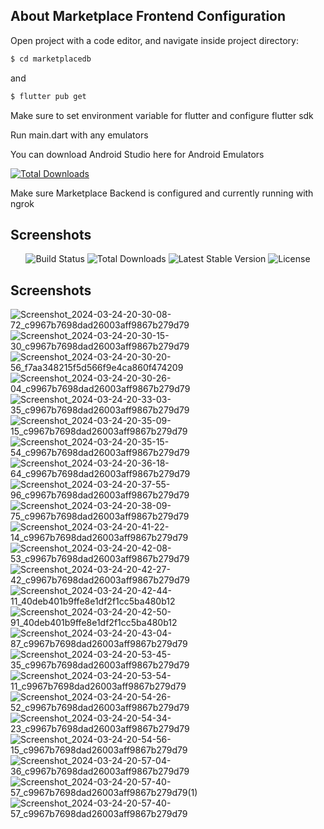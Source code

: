 ## About Marketplace Frontend Configuration

Open project with a code editor, and navigate inside project directory: 
```sh
$ cd marketplacedb
```
and 
```sh
$ flutter pub get
```

Make sure to set environment variable for flutter and configure flutter sdk 

Run main.dart with any emulators 

You can download Android Studio here for Android Emulators

<a href="https://developer.android.com/studio/"><img src="https://img.shields.io/packagist/dt/laravel/framework" alt="Total Downloads"></a>

Make sure Marketplace Backend is configured and currently running with ngrok 

## Screenshots
<p align="center">
<a><img src="https://github.com/Nacar11/marketplace_frontend/assets/39459541/34a7c78d-8bc9-4256-a12c-325182aac072" alt="Build Status"></a>
<a><img src="https://github.com/Nacar11/marketplace_frontend/assets/39459541/06700262-0853-4529-a13e-aa02d7bb3d80" alt="Total Downloads"></a>
<a><img src="https://github.com/Nacar11/marketplace_frontend/assets/39459541/31b9313a-60c7-4907-8421-d1634bcd548a" alt="Latest Stable Version"></a>
<a><img src="https://github.com/Nacar11/marketplace_frontend/assets/39459541/7a47dd90-70df-4049-8589-5472df4a006a" alt="License"></a>
</p>

## Screenshots
![Screenshot_2024-03-24-20-30-08-72_c9967b7698dad26003aff9867b279d79](https://github.com/Nacar11/marketplace_frontend/assets/39459541/34a7c78d-8bc9-4256-a12c-325182aac072)
![Screenshot_2024-03-24-20-30-15-30_c9967b7698dad26003aff9867b279d79](https://github.com/Nacar11/marketplace_frontend/assets/39459541/06700262-0853-4529-a13e-aa02d7bb3d80)
![Screenshot_2024-03-24-20-30-20-56_f7aa348215f5d566f9e4ca860f474209](https://github.com/Nacar11/marketplace_frontend/assets/39459541/31b9313a-60c7-4907-8421-d1634bcd548a)
![Screenshot_2024-03-24-20-30-26-04_c9967b7698dad26003aff9867b279d79](https://github.com/Nacar11/marketplace_frontend/assets/39459541/7a47dd90-70df-4049-8589-5472df4a006a)
![Screenshot_2024-03-24-20-33-03-35_c9967b7698dad26003aff9867b279d79](https://github.com/Nacar11/marketplace_frontend/assets/39459541/21d0551b-1381-4c3d-97bd-980ddff7da46)
![Screenshot_2024-03-24-20-35-09-15_c9967b7698dad26003aff9867b279d79](https://github.com/Nacar11/marketplace_frontend/assets/39459541/d690dc86-1659-43dd-9dd0-6a5148f07255)
![Screenshot_2024-03-24-20-35-15-54_c9967b7698dad26003aff9867b279d79](https://github.com/Nacar11/marketplace_frontend/assets/39459541/8acf7ea2-3a6c-48ba-a531-e147fa073301)
![Screenshot_2024-03-24-20-36-18-64_c9967b7698dad26003aff9867b279d79](https://github.com/Nacar11/marketplace_frontend/assets/39459541/d86d8c28-ef15-42a9-a735-c593df8542ac)
![Screenshot_2024-03-24-20-37-55-96_c9967b7698dad26003aff9867b279d79](https://github.com/Nacar11/marketplace_frontend/assets/39459541/4d01dc92-7a40-4f67-8a09-fa4d9041c0fa)
![Screenshot_2024-03-24-20-38-09-75_c9967b7698dad26003aff9867b279d79](https://github.com/Nacar11/marketplace_frontend/assets/39459541/ab1313c4-198a-4863-b684-f5996ccead17)
![Screenshot_2024-03-24-20-41-22-14_c9967b7698dad26003aff9867b279d79](https://github.com/Nacar11/marketplace_frontend/assets/39459541/f166e27c-cadd-4245-bf66-587f3a2284f2)
![Screenshot_2024-03-24-20-42-08-53_c9967b7698dad26003aff9867b279d79](https://github.com/Nacar11/marketplace_frontend/assets/39459541/dff856f1-3576-47b5-9e10-a27cab21e492)
![Screenshot_2024-03-24-20-42-27-42_c9967b7698dad26003aff9867b279d79](https://github.com/Nacar11/marketplace_frontend/assets/39459541/71080725-49fb-4325-8487-d1c754f1b61a)
![Screenshot_2024-03-24-20-42-44-11_40deb401b9ffe8e1df2f1cc5ba480b12](https://github.com/Nacar11/marketplace_frontend/assets/39459541/cca246a1-b1b9-4d2c-bfec-cc534cf3eab8)
![Screenshot_2024-03-24-20-42-50-91_40deb401b9ffe8e1df2f1cc5ba480b12](https://github.com/Nacar11/marketplace_frontend/assets/39459541/cff32ce8-0efe-4c8b-bb78-5a24962cdf66)
![Screenshot_2024-03-24-20-43-04-87_c9967b7698dad26003aff9867b279d79](https://github.com/Nacar11/marketplace_frontend/assets/39459541/3fd92e10-dce1-4e22-815f-9e727ee50dd3)
![Screenshot_2024-03-24-20-53-45-35_c9967b7698dad26003aff9867b279d79](https://github.com/Nacar11/marketplace_frontend/assets/39459541/50054c96-df89-4a17-8721-6d7c8d7be583)
![Screenshot_2024-03-24-20-53-54-11_c9967b7698dad26003aff9867b279d79](https://github.com/Nacar11/marketplace_frontend/assets/39459541/2886e84a-8d53-49de-80d4-96c030022ad5)
![Screenshot_2024-03-24-20-54-26-52_c9967b7698dad26003aff9867b279d79](https://github.com/Nacar11/marketplace_frontend/assets/39459541/dbb85108-44b4-48ec-9e26-efd5d7862f6a)
![Screenshot_2024-03-24-20-54-34-23_c9967b7698dad26003aff9867b279d79](https://github.com/Nacar11/marketplace_frontend/assets/39459541/233eb782-fcbe-4456-ba7f-ea286b85b645)
![Screenshot_2024-03-24-20-54-56-15_c9967b7698dad26003aff9867b279d79](https://github.com/Nacar11/marketplace_frontend/assets/39459541/8935d6e1-db6e-4002-a35d-8806cd7e8ad4)
![Screenshot_2024-03-24-20-57-04-36_c9967b7698dad26003aff9867b279d79](https://github.com/Nacar11/marketplace_frontend/assets/39459541/cded5dd0-192a-4004-b686-dadddcde0c41)
![Screenshot_2024-03-24-20-57-40-57_c9967b7698dad26003aff9867b279d79(1)](https://github.com/Nacar11/marketplace_frontend/assets/39459541/a40c0b03-4c86-4cc2-995b-8eddc6254209)
![Screenshot_2024-03-24-20-57-40-57_c9967b7698dad26003aff9867b279d79](https://github.com/Nacar11/marketplace_frontend/assets/39459541/9b0469b0-7ad8-44dd-b819-5dbd4706ab2a)




